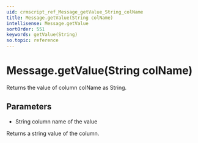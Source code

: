 ```yaml
---
uid: crmscript_ref_Message_getValue_String_colName
title: Message.getValue(String colName)
intellisense: Message.getValue
sortOrder: 551
keywords: getValue(String)
so.topic: reference
---
```


# Message.getValue(String colName)

Returns the value of column colName as String.

## Parameters

* String column name of the value

Returns a string value of the column.

